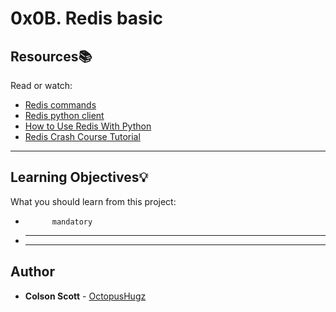 # 0x0B. Redis basic

## Resources:books:

Read or watch:

- [Redis commands](https://intranet.hbtn.io/rltoken/0qcZavQp4AvukNY4BZVsew)
- [Redis python client](https://intranet.hbtn.io/rltoken/7Tx4uSKfPx9jFCwkCqECeg)
- [How to Use Redis With Python](https://intranet.hbtn.io/rltoken/KDF4GPwRipbMwBj4SI64PQ)
- [Redis Crash Course Tutorial](https://intranet.hbtn.io/rltoken/4GOanmqONPEgtQqrbUcEVw)

---

## Learning Objectives:bulb:

What you should learn from this project:

-           mandatory
- ***

  ***

## Author

- **Colson Scott** - [OctopusHugz](https://github.com/OctopusHugz)
